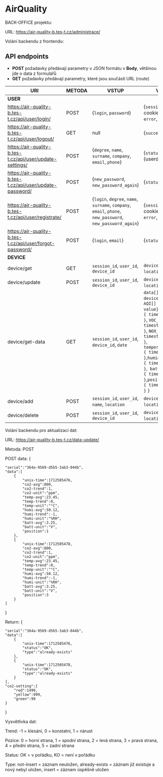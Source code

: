 # AirQuality

BACK-OFFICE projektu:

URL:
https://air-quality-b.tes-t.cz/administrace/

Volání backendu z frontendu:
## API endpoints

- **POST** požadavky předávají parametry v JSON formátu v **Body**, většinou jde o data z formulářů
- **GET** požadavky předávají parametry, které jsou součástí URL (route)

| URI                                 | METODA | VSTUP                                                               | VÝSTUP                                                                                                                                                                                                                                                                                                                                  |
| --------------------------------- | ------ | ------------------------------------------------------------------- | --------------------------------------------------------------------------------------------------------------------------------------------------------------------------------------------------------------------------------------------------------------------------------------------------------------------------------------- |
| **USER**                          |
| https://air-quality-b.tes-t.cz/api/user/login/           | POST   | {`login`, `password`}                                                                              | {`session_id`} - v cookies, {`status`, `error`, {userdata} }        |
| https://air-quality-b.tes-t.cz/api/user/logout/          | GET    | null                                                                                              | {`success`}                                                      |
| https://air-quality-b.tes-t.cz/api/user/update-settings/ | POST   | {`degree`, `name`, `surname`, `company`, `email`, `phone`}                                             | {`status`, `error`, {userdata} }                                    |
| https://air-quality-b.tes-t.cz/api/user/update-password/ | POST   | {`new_password`, `new_password_again`}                                                             | {`status`, `error`}                                               |
| https://air-quality-b.tes-t.cz/api/user/registrate/      | POST   | {`login`, `degree`, `name`, `surname`, `company`, `email`, `phone`, `new_password`, `new_password_again`} | {`session_id`} - v cookies, {`status`, `error`, {userdata} }        |
| https://air-quality-b.tes-t.cz/api/user/forgot-password/ | POST   | {`login`, `email`}                                                                                 | {`status`, `error`}                                               |
| **DEVICE**                        |
| device/get                        | GET    | `session_id`, `user_id`, `device_id`                                | `device_id`, `name`, `location`, `status`                                                                                                                                                                                                                                                                                               |
| device/update                     | POST   | `session_id`, `user_id`, `device_id`                                | `device_id`, `name`, `location`, `status`                                                                                                                                                                                                                                                                                               |
| device/get-data                   | GET    | `session_id`, `user_id`, `device_id`, `date`                        | `data[] {` `device_id`, `date`, `AQI[] {timestamp, value}`, `CO2_data[] { timestamp, value }`, `VOC_data[] { timestamp, value }`, `NOX_data[] { timestamp, value }`, `temperature_data[] { timestamp, value }`,`humidity_data[] { timestamp, value }`,` battery_data[] { timestamp, value }`,`position_data[] { timestamp, value }` `}` |
| device/add                        | POST   | `session_id`, `user_id`, `name`, `location`                         | `device_id`, `name`, `location`, `status`                                                                                                                                                                                                                                                                                               |
| device/delete                     | POST   | `session_id`, `user_id`, `device_id`                                | `device_id`, `name`, `location`, `status`                                                                                                                                                                                                                                                                                               |


Volání backendu pro aktualizaci dat:

URL: 
https://air-quality-b.tes-t.cz/data-update/

Metoda: 
POST

POST data: 
{

    "serial":"364a-9569-d5b5-3ab3-044b",
    "data":[
        {
            "unix-time":1712505476,
            "co2-avg":800,
            "co2-trend":1,
            "co2-unit":"ppm",
            "temp-avg":23.45,
            "temp-trend":0,
            "temp-unit":"°C",
            "humi-avg":50.12,
            "humi-trend":-1,
            "humi-unit":"%RH",
            "batt-avg":3.25,
            "batt-unit":"V",
            "position":1
        },
        {
            "unix-time":1712505478,
            "co2-avg":800,
            "co2-trend":1,
            "co2-unit":"ppm",
            "temp-avg":23.45,
            "temp-trend":0,
            "temp-unit":"°C",
            "humi-avg":50.12,
            "humi-trend":-1,
            "humi-unit":"%RH",
            "batt-avg":3.25,
            "batt-unit":"V",
            "position":3
        }
    ]

}

Return:
{

    "serial":"364a-9569-d5b5-3ab3-044b",
    "data":[
        {
            "unix-time":1712505476,
            "status":"OK",
            "type":"already-exists"
        },
        {
            "unix-time":1712505478,
            "status":"OK",
            "type":"already-exists"
        }
    ],
    "co2-setting":{
        "red":1499,
        "yellow":999,
        "green":99
    }

}

Vysvětlivka dat:

Trend: -1 = klesání, 0 = konstatní, 1 = nárust

Pozice: 0 = horní strana, 1 = spodní strana, 2 = levá strana, 3 = pravá strana, 4 = přední strana, 5 = zadní strana

Status: OK = v pořádku, KO = není v pořádku

Type: not-insert = záznam neuložen, already-exists = záznam již existuje a nový nebyl uložen, insert = záznam úspěšně uložen
